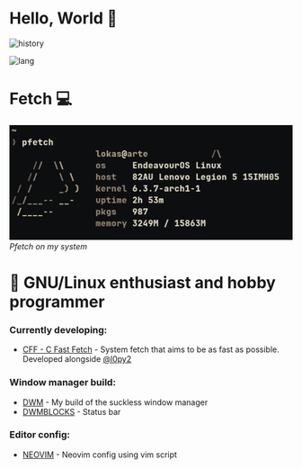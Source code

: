 # Hello, World 👋

<img src="https://github-readme-streak-stats.herokuapp.com/?user=egujito&theme=gruvbox" alt="history"/>

![lang](https://github-readme-stats.vercel.app/api/top-langs/?username=egujito&theme=gruvbox&layout=compact)
# Fetch  💻

![fetch](https://raw.githubusercontent.com/egujito/egujito/main/fetch.png)
 _Pfetch on my system_
 ##
 # 🐧 GNU/Linux enthusiast and hobby programmer
 ### Currently developing:
 - [CFF - C Fast Fetch](https://github.com/egujito/cff) - System fetch that aims to be as fast as possible. Developed alongside [@l0py2](https://github.com/l0py2)
### Window manager build:
- [DWM](https://github.com/egujito/dwm) - My build of the suckless window manager
- [DWMBLOCKS](https://github.com/egujito/dwmblocks) - Status bar

### Editor config:
- [NEOVIM](https://github.com/egujito/nvim) - Neovim config using vim script
